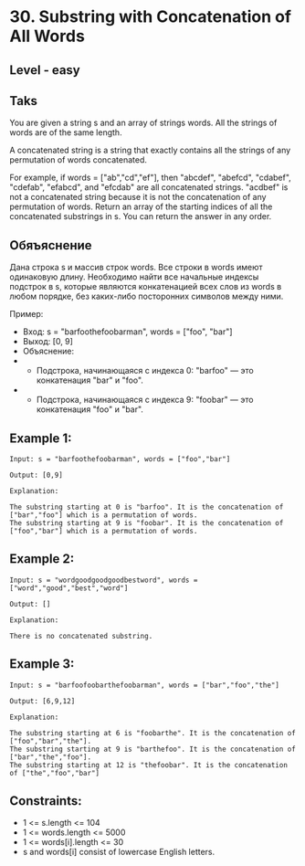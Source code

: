 # 30. Substring with Concatenation of All Words


## Level - easy


## Taks
You are given a string s and an array of strings words. All the strings of words are of the same length.

A concatenated string is a string that exactly contains all the strings of any permutation of words concatenated.

For example, if words = ["ab","cd","ef"], then "abcdef", "abefcd", "cdabef", "cdefab", "efabcd", and "efcdab" are all concatenated strings. "acdbef" is not a concatenated string because it is not the concatenation of any permutation of words.
Return an array of the starting indices of all the concatenated substrings in s. You can return the answer in any order.


## Обяъяснение
Дана строка s и массив строк words. Все строки в words имеют одинаковую длину. 
Необходимо найти все начальные индексы подстрок в s, которые являются конкатенацией всех слов из words в любом порядке, 
без каких-либо посторонних символов между ними.

Пример:
- Вход: s = "barfoothefoobarman", words = ["foo", "bar"]
- Выход: [0, 9]
- Объяснение:
- - Подстрока, начинающаяся с индекса 0: "barfoo" — это конкатенация "bar" и "foo".
- - Подстрока, начинающаяся с индекса 9: "foobar" — это конкатенация "foo" и "bar".


## Example 1:
```
Input: s = "barfoothefoobarman", words = ["foo","bar"]

Output: [0,9]

Explanation:

The substring starting at 0 is "barfoo". It is the concatenation of ["bar","foo"] which is a permutation of words.
The substring starting at 9 is "foobar". It is the concatenation of ["foo","bar"] which is a permutation of words.
```


## Example 2:
```
Input: s = "wordgoodgoodgoodbestword", words = ["word","good","best","word"]

Output: []

Explanation:

There is no concatenated substring.
```

## Example 3:
```
Input: s = "barfoofoobarthefoobarman", words = ["bar","foo","the"]

Output: [6,9,12]

Explanation:

The substring starting at 6 is "foobarthe". It is the concatenation of ["foo","bar","the"].
The substring starting at 9 is "barthefoo". It is the concatenation of ["bar","the","foo"].
The substring starting at 12 is "thefoobar". It is the concatenation of ["the","foo","bar"]
```


## Constraints:
- 1 <= s.length <= 104
- 1 <= words.length <= 5000
- 1 <= words[i].length <= 30
- s and words[i] consist of lowercase English letters.